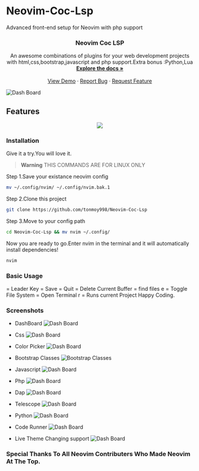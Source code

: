 # Neovim-Coc-Lsp
Advanced front-end setup for Neovim with php support
<h3 align="center">Neovim Coc LSP</h3>

<p align="center">
    An awesome combinations of plugins for your web development projects with html,css,bootstrap,javascript and php support.Extra bonus :Python,Lua 
    <br />
    <a href=""><strong>Explore the docs »</strong></a>
    <br />
    <br />
    <a href="">View Demo</a>
    ·
    <a href="">Report Bug</a>
    ·
    <a href="">Request Feature</a>
</p>

![Dash Board](https://github.com/tonmoy998/Neovim-Coc-Lsp/blob/main/screenshots/dash.png)
## Features 
<p align="center">
  <a href="https://skillicons.dev">
    <img src="https://skillicons.dev/icons?i=html,css,bootstrap,javascript,php,python,lua,vim" />
  </a>
</p>

### Installation
Give it a try.You will love it.
> **Warning**
> THIS COMMANDS ARE FOR LINUX ONLY

Step 1.Save your existance neovim config
  ```sh
mv ~/.config/nvim/ ~/.config/nvim.bak.1
  ```
Step 2.Clone this project
 ```sh
git clone https://github.com/tonmoy998/Neovim-Coc-Lsp
  ```
Step 3.Move to your config path 
 ```sh
cd Neovim-Coc-Lsp && mv nvim ~/.config/
  ```
Now you are ready to go.Enter nvim in the terminal and it will automatically install dependencies!
 ```sh
nvim
  ```
### Basic Usage 
<space> = Leader Key
<C-s> = Save
<C-q> = Quit
<C-d> = Delete Current Buffer 
<leader><space> = find files
<leader>e = Toggle File System 
<C-t> = Open Terminal 
<leader>r = Runs current Project 
Happy Coding.


### Screenshots 
* DashBoard
![Dash Board](https://github.com/tonmoy998/Neovim-Coc-Lsp/blob/main/screenshots/dash.png)
* Css
![Dash Board](https://github.com/tonmoy998/Neovim-Coc-Lsp/blob/main/screenshots/css.png)

* Color Picker
![Dash Board](https://github.com/tonmoy998/Neovim-Coc-Lsp/blob/main/screenshots/colorPicker.png)

* Bootstrap Classes
![Bootstrap Classes](https://github.com/tonmoy998/Neovim-Coc-Lsp/blob/main/screenshots/bootstrapClass.png)

* Javascript
![Dash Board](https://github.com/tonmoy998/Neovim-Coc-Lsp/blob/main/screenshots/javascript.png)

* Php
![Dash Board](https://github.com/tonmoy998/Neovim-Coc-Lsp/blob/main/screenshots/phpLSP.png)

* Dap
![Dash Board](https://github.com/tonmoy998/Neovim-Coc-Lsp/blob/main/screenshots/dap.png)

* Telescope
![Dash Board](https://github.com/tonmoy998/Neovim-Coc-Lsp/blob/main/screenshots/telescope.png)

* Python
![Dash Board](https://github.com/tonmoy998/Neovim-Coc-Lsp/blob/main/screenshots/python.png)

* Code Runner
![Dash Board](https://github.com/tonmoy998/Neovim-Coc-Lsp/blob/main/screenshots/coderunner.png)

* Live Theme Changing support
![Dash Board](https://github.com/tonmoy998/Neovim-Coc-Lsp/blob/main/screenshots/live-themes.png)


### Special Thanks To All Neovim Contributers Who Made Neovim At The Top. 
